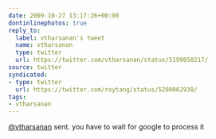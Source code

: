 ```yaml
---
date: 2009-10-27 13:17:26+00:00
dontinlinephotos: true
reply_to:
  label: vtharsanan's tweet
  name: vtharsanan
  type: twitter
  url: https://twitter.com/vtharsanan/status/5199850217/
source: twitter
syndicated:
- type: twitter
  url: https://twitter.com/roytang/status/5200062938/
tags:
- vtharsanan
---
```


[@vtharsanan](https://twitter.com/vtharsanan/) sent. you have to wait for google to process it